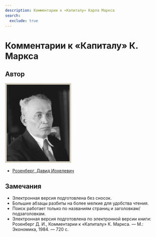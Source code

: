 ```yaml
---
description: Комментарии к «Капиталу» Карла Маркса
search:
  exclude: true
---
```


# Комментарии к «Капиталу» К. Маркса

## Автор

![Розенберг, Давид Иохелевич](author.jpg)

- [Розенберг, Давид Иохелевич](https://ru.wikipedia.org/wiki/%D0%A0%D0%BE%D0%B7%D0%B5%D0%BD%D0%B1%D0%B5%D1%80%D0%B3,_%D0%94%D0%B0%D0%B2%D0%B8%D0%B4_%D0%98%D0%BE%D1%85%D0%B5%D0%BB%D0%B5%D0%B2%D0%B8%D1%87)

## Замечания

- Электронная версия подготовлена без сносок.
- Большие абзацы разбиты на более мелкие для удобства чтения.
- Поиск работает только по названиям страниц и заголовкам/подзаголовкам.
- Электронная версия подготовлена по электронной версии книги: Розенберг Д. И., Комментарии к «Капиталу» К. Маркса. — М.: Экономика, 1984. — 720 с.
